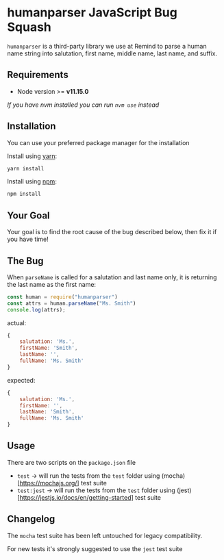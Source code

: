 humanparser JavaScript Bug Squash
=========

`humanparser` is a third-party library we use at Remind to parse a human name string into salutation, first name, middle name, last name, and suffix.

## Requirements

* Node version >= **v11.15.0**

_If you have nvm installed you can run `nvm use` instead_

## Installation

You can use your preferred package manager for the installation

Install using [yarn](https://classic.yarnpkg.com/en/docs/install#mac-stable):

```bash
yarn install
```

Install using [npm](https://www.npmjs.com/get-npm):

```bash
npm install
```

## Your Goal
Your goal is to find the root cause of the bug described below, then fix it if you have time!

## The Bug
When `parseName` is called for a salutation and last name only, it is returning the last name as the first name:

```javascript
const human = require("humanparser")
const attrs = human.parseName("Ms. Smith")
console.log(attrs);
```

actual:

```javascript
{ 
    salutation: 'Ms.',
    firstName: 'Smith',
    lastName: '',
    fullName: 'Ms. Smith'
}
```

expected:

```javascript
{ 
    salutation: 'Ms.',
    firstName: '',
    lastName: 'Smith',
    fullName: 'Ms. Smith'
}
```

## Usage

There are two scripts on the `package.json` file

* `test` -> will run the tests from the `test` folder using (mocha)[https://mochajs.org/] test suite
* `test:jest` -> will run the tests from the `test` folder using (jest)[https://jestjs.io/docs/en/getting-started] test suite


## Changelog

The `mocha` test suite has been left untouched for legacy compatibility.

For new tests it's strongly suggested to use the `jest` test suite
